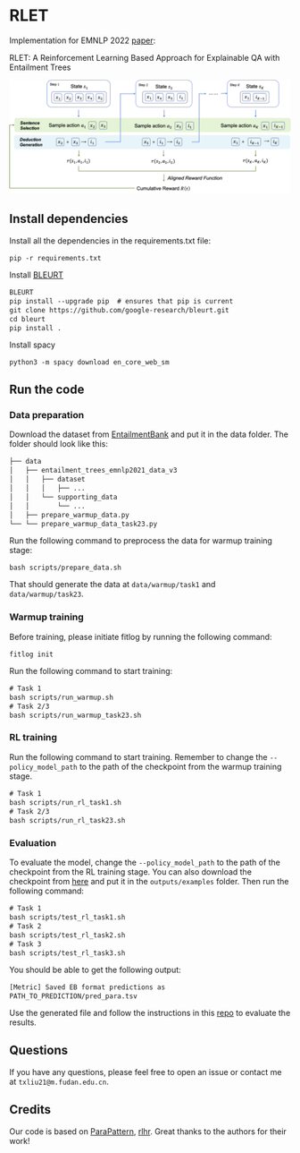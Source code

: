 # RLET

Implementation for EMNLP 2022 [paper](https://aclanthology.org/2022.emnlp-main.483.pdf):

RLET: A Reinforcement Learning Based Approach for Explainable QA with Entailment Trees

![Fig](img/rlet.png)

## Install dependencies

Install all the dependencies in the requirements.txt file:
```
pip -r requirements.txt
```
Install [BLEURT](https://github.com/google-research/bleurt)
```
BLEURT
pip install --upgrade pip  # ensures that pip is current
git clone https://github.com/google-research/bleurt.git
cd bleurt
pip install .
```
Install spacy
```
python3 -m spacy download en_core_web_sm
```

## Run the code



### Data preparation

Download the dataset from [EntailmentBank](https://allenai.org/data/entailmentbank) and put it in the data folder. The folder should look like this:
```
├── data
│   ├── entailment_trees_emnlp2021_data_v3
│   │   ├── dataset
│   │   │   ├── ...
│   │   └── supporting_data
│   │       └── ...
│   ├── prepare_warmup_data.py
└── └── prepare_warmup_data_task23.py
```

Run the following command to preprocess the data for warmup training stage:
```
bash scripts/prepare_data.sh
```
That should generate the data at `data/warmup/task1` and `data/warmup/task23`.



### Warmup training

Before training, please initiate fitlog by running the following command:
```
fitlog init
```
Run the following command to start training:
```
# Task 1
bash scripts/run_warmup.sh
# Task 2/3
bash scripts/run_warmup_task23.sh
```


### RL training
 
Run the following command to start training. Remember to change the `--policy_model_path` to the path of the checkpoint from the warmup training stage.
```
# Task 1
bash scripts/run_rl_task1.sh
# Task 2/3
bash scripts/run_rl_task23.sh
```


### Evaluation

To evaluate the model, change the `--policy_model_path` to the path of the checkpoint from the RL training stage.
You can also download the checkpoint from [here]() and put it in the `outputs/examples` folder. Then run the following command:
```
# Task 1
bash scripts/test_rl_task1.sh
# Task 2
bash scripts/test_rl_task2.sh
# Task 3
bash scripts/test_rl_task3.sh
```

You should be able to get the following output:
```
[Metric] Saved EB format predictions as PATH_TO_PREDICTION/pred_para.tsv        
```

Use the generated file and follow the instructions in this [repo](https://github.com/allenai/entailment_bank) to evaluate the results.





## Questions

If you have any questions, please feel free to open an issue or contact me at `txliu21@m.fudan.edu.cn`.

## Credits

Our code is based on [ParaPattern](https://github.com/alephic/ParaPattern), [rlhr](https://github.com/amzn/zero-shot-rlhr). Great thanks to the authors for their work!
